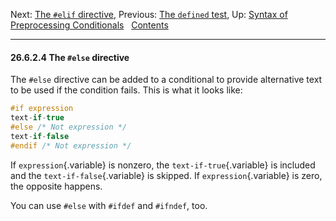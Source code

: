 Next: [The `#elif` directive](elif.md), Previous: [The `defined`
test](defined.md), Up: [Syntax of Preprocessing
Conditionals](Conditional-Syntax.md)  
[Contents](index.md#SEC_Contents "Table of contents")  

------------------------------------------------------------------------


#### 26.6.2.4 The `#else` directive 


The `#else` directive can be added to a conditional to provide
alternative text to be used if the condition fails. This is what it
looks like:

``` C
#if expression
text-if-true
#else /* Not expression */
text-if-false
#endif /* Not expression */
```

If `expression`{.variable} is nonzero, the `text-if-true`{.variable} is
included and the `text-if-false`{.variable} is skipped. If
`expression`{.variable} is zero, the opposite happens.

You can use `#else` with `#ifdef` and `#ifndef`, too.
